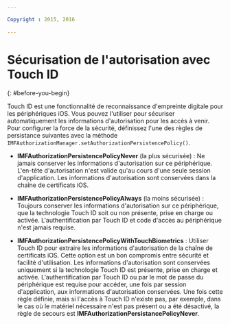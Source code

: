 ```yaml
---

Copyright : 2015, 2016
  
---
```


# Sécurisation de l'autorisation avec Touch ID
{: #before-you-begin}

Touch ID est une fonctionnalité de reconnaissance d'empreinte digitale pour les périphériques iOS. Vous pouvez l'utiliser pour sécuriser automatiquement les informations d'autorisation pour les accès à venir. Pour configurer la force de la sécurité, définissez l'une des règles de persistance suivantes avec la méthode
`IMFAuthorizationManager.setAuthorizationPersistencePolicy()`.

* **IMFAuthorizationPersistencePolicyNever** (la plus sécurisée) : Ne jamais conserver les informations d'autorisation sur ce périphérique. L'en-tête d'autorisation n'est valide qu'au cours d'une seule session d'application. Les informations d'autorisation sont conservées dans la chaîne de certificats iOS.

* **IMFAuthorizationPersistencePolicyAlways** (la moins sécurisée) : Toujours conserver les informations d'autorisation sur ce périphérique, que la technologie Touch ID soit ou non présente, prise en charge ou activée. L'authentification par Touch ID et code d'accès au périphérique n'est jamais requise.

* **IMFAuthorizationPersistencePolicyWithTouchBiometrics** : Utiliser Touch ID pour extraire les informations d'autorisation de la chaîne de certificats iOS. Cette option est un bon compromis entre sécurité et facilité d'utilisation. Les informations d'autorisation sont conservées uniquement si la
technologie Touch ID est présente, prise en charge et activée. L'authentification par Touch ID ou par le mot de passe du périphérique est requise pour accéder, une fois par session d'application, aux informations d'autorisation conservées. Une fois cette règle définie, mais si l'accès à Touch ID n'existe pas, par exemple, dans le cas où le matériel nécessaire n'est pas présent ou a été
désactivé, la règle de secours est **IMFAuthorizationPersistancePolicyNever**.
